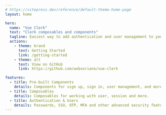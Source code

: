 ```yaml
---
# https://vitepress.dev/reference/default-theme-home-page
layout: home

hero:
  name: "Vue Clerk"
  text: "Clerk composables and components"
  tagline: Easiest way to add authentication and user management to your Vue application
  actions:
    - theme: brand
      text: Getting Started
      link: /getting-started
    - theme: alt
      text: View on GitHub
      link: https://github.com/wobsoriano/vue-clerk

features:
  - title: Pre-built Components
    details: Components for sign up, sign in, user management, and more.
  - title: Composables
    details: Composables for working with user, session and more.
  - title: Authentication & Users
    details: Passwords, SSO, OTP, MFA and other advanced security features.
---
```


